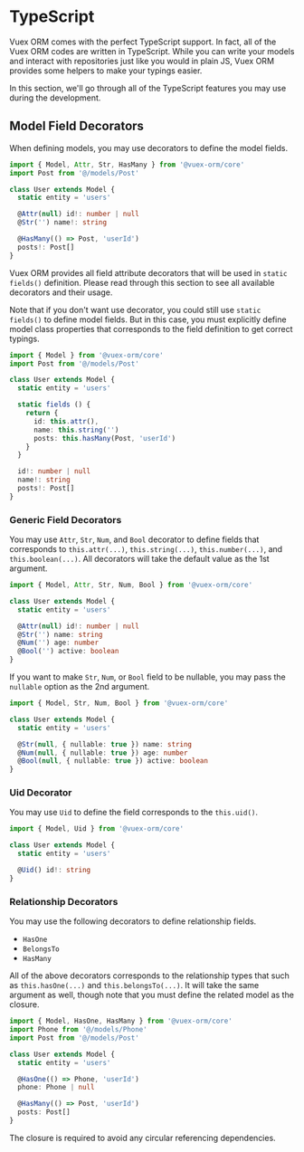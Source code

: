 # TypeScript

Vuex ORM comes with the perfect TypeScript support. In fact, all of the Vuex ORM codes are written in TypeScript. While you can write your models and interact with repositories just like you would in plain JS, Vuex ORM provides some helpers to make your typings easier.

In this section, we'll go through all of the TypeScript features you may use during the development.

## Model Field Decorators

When defining models, you may use decorators to define the model fields.

```ts
import { Model, Attr, Str, HasMany } from '@vuex-orm/core'
import Post from '@/models/Post'

class User extends Model {
  static entity = 'users'

  @Attr(null) id!: number | null
  @Str('') name!: string

  @HasMany(() => Post, 'userId')
  posts!: Post[]
}
```

Vuex ORM provides all field attribute decorators that will be used in `static fields()` definition. Please read through this section to see all available decorators and their usage.

Note that if you don't want use decorator, you could still use `static fields()` to define model fields. But in this case, you must explicitly define model class properties that corresponds to the field definition to get correct typings.

```ts
import { Model } from '@vuex-orm/core'
import Post from '@/models/Post'

class User extends Model {
  static entity = 'users'

  static fields () {
    return {
      id: this.attr(),
      name: this.string('')
      posts: this.hasMany(Post, 'userId')
    }
  }

  id!: number | null
  name!: string
  posts!: Post[]
}
```

### Generic Field Decorators

You may use `Attr`, `Str`, `Num`, and `Bool` decorator to define fields that corresponds to `this.attr(...)`, `this.string(...)`, `this.number(...)`, and `this.boolean(...)`. All decorators will take the default value as the 1st argument.

```ts
import { Model, Attr, Str, Num, Bool } from '@vuex-orm/core'

class User extends Model {
  static entity = 'users'

  @Attr(null) id!: number | null
  @Str('') name: string
  @Num('') age: number
  @Bool('') active: boolean
}

```

If you want to make `Str`, `Num`, or `Bool` field to be nullable, you may pass the `nullable` option as the 2nd argument.

```ts
import { Model, Str, Num, Bool } from '@vuex-orm/core'

class User extends Model {
  static entity = 'users'

  @Str(null, { nullable: true }) name: string
  @Num(null, { nullable: true }) age: number
  @Bool(null, { nullable: true }) active: boolean
}
```

### Uid Decorator

You may use `Uid` to define the field corresponds to the `this.uid()`.

```ts
import { Model, Uid } from '@vuex-orm/core'

class User extends Model {
  static entity = 'users'

  @Uid() id!: string
}
```

### Relationship Decorators

You may use the following decorators to define relationship fields.

- `HasOne`
- `BelongsTo`
- `HasMany`

All of the above decorators corresponds to the relationship types that such as `this.hasOne(...)` and `this.belongsTo(...)`. It will take the same argument as well, though note that you must define the related model as the closure.

```ts
import { Model, HasOne, HasMany } from '@vuex-orm/core'
import Phone from '@/models/Phone'
import Post from '@/models/Post'

class User extends Model {
  static entity = 'users'

  @HasOne(() => Phone, 'userId')
  phone: Phone | null

  @HasMany(() => Post, 'userId')
  posts: Post[]
}
```

The closure is required to avoid any circular referencing dependencies.

